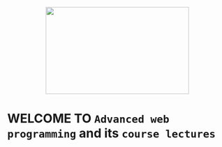 <p align = "center">
  <img src = "https://upload.wikimedia.org/wikipedia/commons/thumb/d/d9/Node.js_logo.svg/1200px-Node.js_logo.svg.png" width = "327.48" height = "200"/>     
</p>


# WELCOME TO `Advanced web programming` and its `course lectures`
